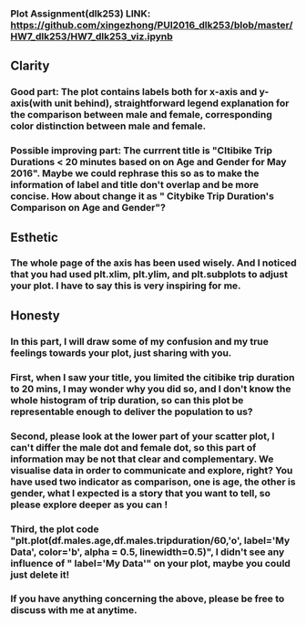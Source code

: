 ### Plot Assignment(dlk253) LINK: https://github.com/xingezhong/PUI2016_dlk253/blob/master/HW7_dlk253/HW7_dlk253_viz.ipynb

## Clarity
### Good part: The plot contains labels both for x-axis and y-axis(with unit behind), straightforward legend explanation for the comparison between male and female, corresponding color distinction between male and female.
### Possible improving part: The currrent title is "CItibike Trip Durations < 20 minutes based on on Age and Gender for May 2016". Maybe we could rephrase this so as to make the information of label and title don't overlap and be more concise. How about change it as " Citybike Trip Duration's Comparison on Age and Gender"?

## Esthetic
### The whole page of the axis has been used wisely. And I noticed that you had used plt.xlim, plt.ylim, and plt.subplots to adjust your plot. I have to say this is very inspiring for me.

## Honesty
### In this part, I will draw some of my confusion and my true feelings towards your plot, just sharing with you. 
### First, when I saw your title, you limited the citibike trip duration to 20 mins, I may wonder why you did so, and I don't know the whole histogram of trip duration, so can this plot be representable enough to deliver the population to us?
### Second, please look at the lower part of your scatter plot, I can't differ the male dot and female dot, so this part of information may be not that clear and complementary. We visualise data in order to communicate and explore, right? You have used two indicator as comparison, one is age, the other is gender, what I expected is a story that you want to tell, so please explore deeper as you can !
### Third, the plot code "plt.plot(df.males.age,df.males.tripduration/60,'o', label='My Data', color='b', alpha = 0.5, linewidth=0.5)", I didn't see any influence of " label='My Data'" on your plot, maybe you could just delete it!


### If you have anything concerning the above, please be free to discuss with me at anytime.
